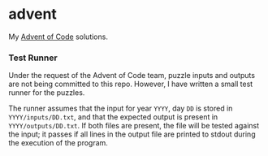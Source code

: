 # advent

My [Advent of Code](https://adventofcode.com) solutions.


### Test Runner

Under the request of the Advent of Code team, puzzle inputs and outputs
are not being committed to this repo. However, I have written a small
test runner for the puzzles.

The runner assumes that the input for year `YYYY`, day `DD` is stored
in `YYYY/inputs/DD.txt`, and that the expected output is present in
`YYYY/outputs/DD.txt`. If both files are present, the file will be
tested against the input; it passes if all lines in the output file
are printed to stdout during the execution of the program.
